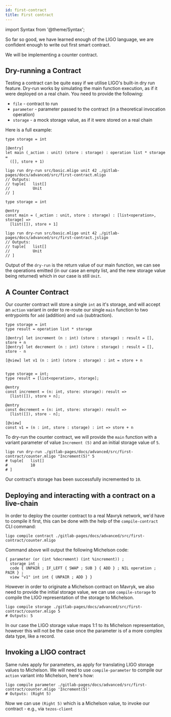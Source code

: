 ```yaml
---
id: first-contract
title: First contract
---
```


import Syntax from '@theme/Syntax';

So far so good, we have learned enough of the LIGO language, we are
confident enough to write out first smart contract.

We will be implementing a counter contract.

## Dry-running a Contract

Testing a contract can be quite easy if we utilise LIGO's built-in dry
run feature. Dry-run works by simulating the main function execution,
as if it were deployed on a real chain. You need to provide the
following:

- `file` - contract to run
- `parameter` - parameter passed to the contract (in a
  theoretical invocation operation)
- `storage` - a mock storage value, as if it were stored on a real chain

Here is a full example:

<Syntax syntax="cameligo">

```cameligo group=first-contract
type storage = int

[@entry]
let main (_action : unit) (store : storage) : operation list * storage =
  ([], store + 1)
```

```shell skip
ligo run dry-run src/basic.mligo unit 42 ./gitlab-pages/docs/advanced/src/first-contract.mligo
// Outputs:
// tuple[   list[]
//          Unit
// ]
```

</Syntax>

<Syntax syntax="jsligo">

```jsligo group=first-contract
type storage = int

@entry
const main = (_action : unit, store : storage) : [list<operation>, storage] =>
  [list([]), store + 1]
```

```shell skip
ligo run dry-run src/basic.mligo unit 42 ./gitlab-pages/docs/advanced/src/first-contract.jsligo
// Outputs:
// tuple[   list[]
//          Unit
// ]
```

</Syntax>

Output of the `dry-run` is the return value of our main function, we
can see the operations emitted (in our case an empty list, and the new
storage value being returned) which in our case is still `Unit`.

## A Counter Contract

Our counter contract will store a single `int` as it's storage, and
will accept an `action` variant in order to re-route our single `main`
function to two entrypoints for `add` (addition) and `sub`
(subtraction).

<Syntax syntax="cameligo">

```cameligo group=counter
type storage = int
type result = operation list * storage

[@entry] let increment (n : int) (store : storage) : result = [], store + n
[@entry] let decrement (n : int) (store : storage) : result = [], store - n

[@view] let v1 (n : int) (store : storage) : int = store + n
```

</Syntax>


<Syntax syntax="jsligo">

```jsligo group=counter

type storage = int;
type result = [list<operation>, storage];

@entry
const increment = (n: int, store: storage): result =>
  [list([]), store + n];

@entry
const decrement = (n: int, store: storage): result =>
  [list([]), store - n];

[@view]
const v1 = (n : int, store : storage) : int => store + n
```

</Syntax>

To dry-run the counter contract, we will provide the `main` function
with a variant parameter of value `Increment (5)` and an initial
storage value of `5`.

```shell
ligo run dry-run ./gitlab-pages/docs/advanced/src/first-contract/counter.mligo "Increment(5)" 5
# tuple[   list[]
#          10
# ]
```

Our contract's storage has been successfully incremented to `10`.

## Deploying and interacting with a contract on a live-chain

In order to deploy the counter contract to a real Mavryk network, we'd
have to compile it first, this can be done with the help of the
`compile-contract` CLI command:

```shell
ligo compile contract ./gitlab-pages/docs/advanced/src/first-contract/counter.mligo
```

Command above will output the following Michelson code:

```michelson
{ parameter (or (int %decrement) (int %increment)) ;
  storage int ;
  code { UNPAIR ; IF_LEFT { SWAP ; SUB } { ADD } ; NIL operation ; PAIR } ;
  view "v1" int int { UNPAIR ; ADD } }
```

However in order to originate a Michelson contract on Mavryk, we also
need to provide the initial storage value, we can use
`compile-storage` to compile the LIGO representation of the storage to
Michelson.

```shell
ligo compile storage ./gitlab-pages/docs/advanced/src/first-contract/counter.mligo 5
# Outputs: 5
```

In our case the LIGO storage value maps 1:1 to its Michelson
representation, however this will not be the case once the parameter
is of a more complex data type, like a record.

## Invoking a LIGO contract

Same rules apply for parameters, as apply for translating LIGO storage
values to Michelson. We will need to use `compile-parameter` to
compile our `action` variant into Michelson, here's how:

```shell
ligo compile parameter ./gitlab-pages/docs/advanced/src/first-contract/counter.mligo 'Increment(5)'
# Outputs: (Right 5)
```

Now we can use `(Right 5)` which is a Michelson value, to invoke our
contract - e.g., via `tezos-client`

<!-- updated use of entry -->
